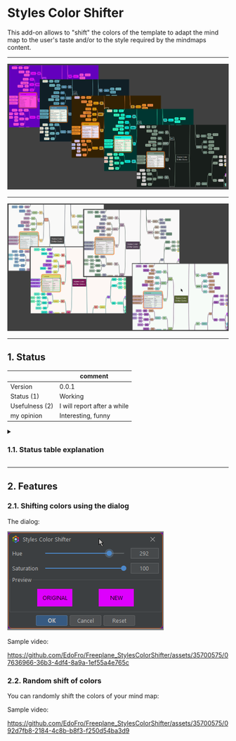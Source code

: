 # Styles Color Shifter

This add-on allows to "shift" the colors of the template to adapt the mind map to the user's taste and/or to the style required by the mindmaps content.

-----

![darkPurple.png](resources/darkPurple.png)

-----

![lightNord.png](resources/lightNord.png)

-----

## 1. Status

||comment|
|----|----|
|Version|0.0.1|
|Status (1)|Working|
|Usefulness (2)|I will report after a while|
|my opinion|Interesting, funny|

<details><summary><h3>1.1. Status table explanation</h3></summary>

I added this table to give some more information about the addon, its development status and my own impression of its usefulness.

1. Status
   - Status of the project
   - Like:
      - Designing
      - Testing ideas
      - Work in progress
      - Working
      - Mature
1. Usefulness
   - This point expresses how important this tool is in the mind mapping process for me
   - Like:
      1. A must! I can't use Freeplane without it
      1. Very helpful. I use it every day
      1. Useful. It works for me when I need it
      1. Helps but is not necessary
      1. I don't use it much
      1. I don't use it

</details>

-----

## 2. Features

### 2.1. Shifting colors using the dialog

The dialog:

![dialog.png](resources/dialog.png)

Sample video:

https://github.com/EdoFro/Freeplane_StylesColorShifter/assets/35700575/07636966-36b3-4df4-8a9a-1ef55a4e765c

### 2.2. Random shift of colors

You can randomly shift the colors of your mind map:

Sample video:

https://github.com/EdoFro/Freeplane_StylesColorShifter/assets/35700575/092d7fb8-2184-4c8b-b8f3-f250d54ba3d9


